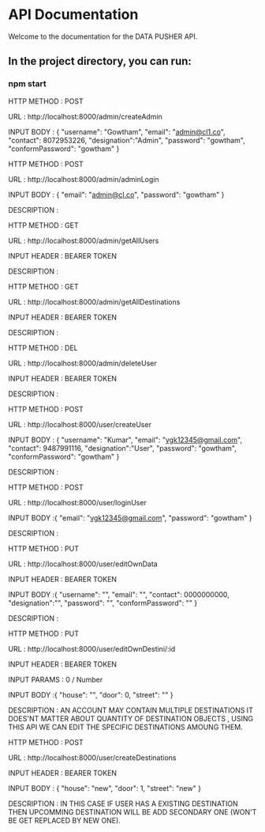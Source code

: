 <h1> API Documentation </h1>

Welcome to the documentation for the DATA PUSHER API.

<h2>  In the project directory, you can run: </h2>

 <h3> npm start </h3>

<!--? ADMIN OPERATIONS  -->

<!-- * CREATE ADMIN -->

HTTP METHOD : POST

URL : http://localhost:8000/admin/createAdmin

INPUT BODY : {
"username": "Gowtham",
"email": "admin@cl1.co",
"contact": 8072953226,
"designation":"Admin",
"password": "gowtham",
"conformPassword": "gowtham"
}

<!--? ADMIN LOGIN  -->

HTTP METHOD : POST

URL : http://localhost:8000/admin/adminLogin

INPUT BODY : {
"email": "admin@cl.co",
"password": "gowtham"
}

DESCRIPTION :

<!--? GET ALL USERS DATA  -->

HTTP METHOD : GET

URL : http://localhost:8000/admin/getAllUsers

INPUT HEADER : BEARER TOKEN

DESCRIPTION :

<!--? GET ALL USER DESTINATIONS  -->

HTTP METHOD : GET

URL : http://localhost:8000/admin/getAllDestinations

INPUT HEADER : BEARER TOKEN

DESCRIPTION :

<!--? DELETE INDIVIDUAL USER -->

HTTP METHOD : DEL

URL : http://localhost:8000/admin/deleteUser

INPUT HEADER : BEARER TOKEN

DESCRIPTION :

<!--! USER OPERATIONS  -->

<!--? CREATE USER  -->

HTTP METHOD : POST

URL : http://localhost:8000/user/createUser

INPUT BODY : {
"username": "Kumar",
"email": "vgk12345@gmail.com",
"contact": 9487991116,
"designation":"User",
"password": "gowtham",
"conformPassword": "gowtham"
}

DESCRIPTION :

<!--? LOGIN USER  -->

HTTP METHOD : POST

URL : http://localhost:8000/user/loginUser

INPUT BODY :{
"email": "vgk12345@gmail.com",
"password": "gowtham"
}

DESCRIPTION :

<!--? EDIT OWN USER DATA  -->

HTTP METHOD : PUT

URL : http://localhost:8000/user/editOwnData

INPUT HEADER : BEARER TOKEN

INPUT BODY :{
"username": "",
"email": "",
"contact": 0000000000,
"designation":"",
"password": "",
"conformPassword": ""
}

DESCRIPTION :

<!--? EDIT OWN USER DESTINATIONS  -->

HTTP METHOD : PUT

URL : http://localhost:8000/user/editOwnDestini/:id

INPUT HEADER : BEARER TOKEN

INPUT PARAMS : 0 / Number

INPUT BODY :{
"house": "",
"door": 0,
"street": ""
}

DESCRIPTION : AN ACCOUNT MAY CONTAIN MULTIPLE DESTINATIONS IT DOES'NT MATTER ABOUT QUANTITY OF DESTINATION OBJECTS , USING THIS API WE CAN EDIT THE SPECIFIC DESTINATIONS AMOUNG THEM.

<!--? CREATE USER DESTINATIONS  -->

HTTP METHOD : POST

URL : http://localhost:8000/user/createDestinations

INPUT HEADER : BEARER TOKEN

INPUT BODY : {
    "house": "new",
    "door": 1,
    "street": "new"
}

DESCRIPTION : IN THIS CASE IF USER HAS A EXISTING DESTINATION THEN UPCOMMING 
DESTINATION WILL BE ADD SECONDARY ONE (WON'T BE GET REPLACED BY NEW ONE).
